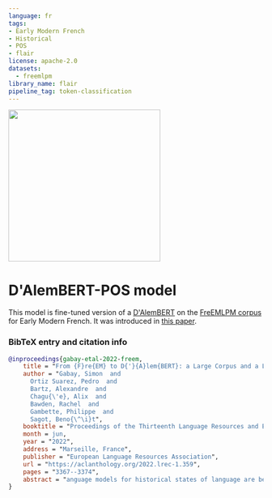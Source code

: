```yaml
---
language: fr
tags:
- Early Modern French
- Historical
- POS
- flair
license: apache-2.0
datasets:
  - freemlpm
library_name: flair
pipeline_tag: token-classification
---
```


<a href="https://portizs.eu/publication/2022/lrec/dalembert/">
	<img width="300px" src="https://portizs.eu/publication/2022/lrec/dalembert/featured_hu18bf34d40cdc71c744bdd15e48ff0b23_61788_720x2500_fit_q100_h2_lanczos_3.webp">
</a>

# D'AlemBERT-POS model

This model is fine-tuned version of a [D'AlemBERT](https://huggingface.co/pjox/dalembert) on the [FreEMLPM corpus](https://doi.org/10.5281/zenodo.6481300) for Early Modern French. It was
introduced in [this paper](https://aclanthology.org/2022.lrec-1.359/).

### BibTeX entry and citation info

```bibtex
@inproceedings{gabay-etal-2022-freem,
    title = "From {F}re{EM} to D{'}{A}lem{BERT}: a Large Corpus and a Language Model for Early {M}odern {F}rench",
    author = "Gabay, Simon  and
      Ortiz Suarez, Pedro  and
      Bartz, Alexandre  and
      Chagu{\'e}, Alix  and
      Bawden, Rachel  and
      Gambette, Philippe  and
      Sagot, Beno{\^\i}t",
    booktitle = "Proceedings of the Thirteenth Language Resources and Evaluation Conference",
    month = jun,
    year = "2022",
    address = "Marseille, France",
    publisher = "European Language Resources Association",
    url = "https://aclanthology.org/2022.lrec-1.359",
    pages = "3367--3374",
    abstract = "anguage models for historical states of language are becoming increasingly important to allow the optimal digitisation and analysis of old textual sources. Because these historical states are at the same time more complex to process and more scarce in the corpora available, this paper presents recent efforts to overcome this difficult situation. These efforts include producing a corpus, creating the model, and evaluating it with an NLP task currently used by scholars in other ongoing projects.",
}
```
